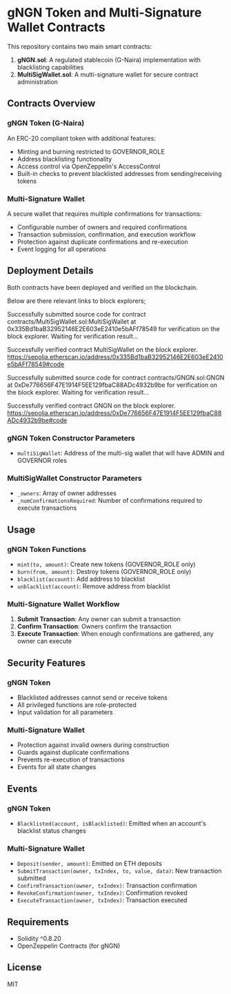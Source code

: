 # gNGN Token and Multi-Signature Wallet Contracts

This repository contains two main smart contracts:
1. **gNGN.sol**: A regulated stablecoin (G-Naira) implementation with blacklisting capabilities
2. **MultiSigWallet.sol**: A multi-signature wallet for secure contract administration

## Contracts Overview

### gNGN Token (G-Naira)
An ERC-20 compliant token with additional features:
- Minting and burning restricted to GOVERNOR_ROLE
- Address blacklisting functionality
- Access control via OpenZeppelin's AccessControl
- Built-in checks to prevent blacklisted addresses from sending/receiving tokens

### Multi-Signature Wallet
A secure wallet that requires multiple confirmations for transactions:
- Configurable number of owners and required confirmations
- Transaction submission, confirmation, and execution workflow
- Protection against duplicate confirmations and re-execution
- Event logging for all operations

## Deployment Details

Both contracts have been deployed and verified on the blockchain.

Below are there relevant links to block explorers;

Successfully submitted source code for contract
contracts/MultiSigWallet.sol:MultiSigWallet at 0x335Bd1baB32952146E2E603eE2410e5bAFf78549
for verification on the block explorer. Waiting for verification result...

Successfully verified contract MultiSigWallet on the block explorer.
https://sepolia.etherscan.io/address/0x335Bd1baB32952146E2E603eE2410e5bAFf78549#code

Successfully submitted source code for contract
contracts/GNGN.sol:GNGN at 0xDe776656F47E1914F5EE129fbaC88ADc4932b9be
for verification on the block explorer. Waiting for verification result...

Successfully verified contract GNGN on the block explorer.
https://sepolia.etherscan.io/address/0xDe776656F47E1914F5EE129fbaC88ADc4932b9be#code

### gNGN Token Constructor Parameters
- `multiSigWallet`: Address of the multi-sig wallet that will have ADMIN and GOVERNOR roles

### MultiSigWallet Constructor Parameters
- `_owners`: Array of owner addresses
- `_numConfirmationsRequired`: Number of confirmations required to execute transactions

## Usage

### gNGN Token Functions
- `mint(to, amount)`: Create new tokens (GOVERNOR_ROLE only)
- `burn(from, amount)`: Destroy tokens (GOVERNOR_ROLE only)
- `blacklist(account)`: Add address to blacklist
- `unblacklist(account)`: Remove address from blacklist

### Multi-Signature Wallet Workflow
1. **Submit Transaction**: Any owner can submit a transaction
2. **Confirm Transaction**: Owners confirm the transaction
3. **Execute Transaction**: When enough confirmations are gathered, any owner can execute

## Security Features

### gNGN Token
- Blacklisted addresses cannot send or receive tokens
- All privileged functions are role-protected
- Input validation for all parameters

### Multi-Signature Wallet
- Protection against invalid owners during construction
- Guards against duplicate confirmations
- Prevents re-execution of transactions
- Events for all state changes

## Events

### gNGN Token
- `Blacklisted(account, isBlacklisted)`: Emitted when an account's blacklist status changes

### Multi-Signature Wallet
- `Deposit(sender, amount)`: Emitted on ETH deposits
- `SubmitTransaction(owner, txIndex, to, value, data)`: New transaction submitted
- `ConfirmTransaction(owner, txIndex)`: Transaction confirmation
- `RevokeConfirmation(owner, txIndex)`: Confirmation revoked
- `ExecuteTransaction(owner, txIndex)`: Transaction executed

## Requirements
- Solidity ^0.8.20
- OpenZeppelin Contracts (for gNGN)

## License
MIT
